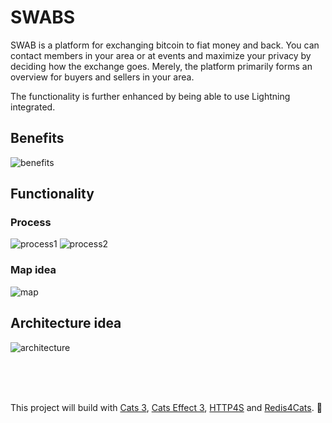 # SWABS

SWAB is a platform for exchanging bitcoin to fiat money and back. You can contact members in your area or at events and
maximize your privacy by deciding how the exchange goes. Merely, the platform primarily forms an overview for buyers
and sellers in your area.

The functionality is further enhanced by being able to use Lightning integrated.

## Benefits

![benefits](https://nostr.build/i/nostr.build_5e9d230f60cd11eda13756dd47e994618fe20fc4a3a240d2ad3af98a654a9689.png)

## Functionality

### Process

![process1](https://nostr.build/i/nostr.build_12c22139b5a862f72b051129d09c6ae265292ebbf9a6ddd4773b09797933c8c2.png)
![process2](https://nostr.build/i/nostr.build_3eff0ba540c7ad59ac041a7333b1c4e427df9c2fd751b9189526e1ca1ae09f85.png)

### Map idea

![map](https://nostr.build/i/nostr.build_2cc5acd924cfc1478cf42a80117f945069b096c304b13dadfb70f5f068aaa1a0.png)

## Architecture idea

![architecture](https://nostr.build/i/nostr.build_c65961992bfb9bcf3ac8fe0d3b1cfacf589250d9ca9a5874ef6942e3d89c3776.png)

<br><br><br>

This project will build with [Cats 3](https://typelevel.org/cats/), [Cats Effect 3](https://typelevel.org/cats-effect/), [HTTP4S](https://http4s.org/) and [Redis4Cats](https://github.com/profunktor/redis4cats). 🧡
